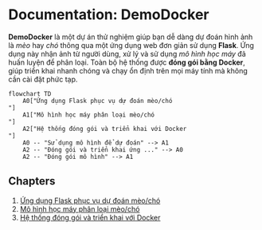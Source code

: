# Documentation: DemoDocker

**DemoDocker** là một dự án thử nghiệm giúp bạn dễ dàng dự đoán hình ảnh là *mèo* hay *chó* thông qua một ứng dụng web đơn giản sử dụng **Flask**. Ứng dụng này nhận ảnh từ người dùng, xử lý và sử dụng *mô hình học máy* đã huấn luyện để phân loại. Toàn bộ hệ thống được **đóng gói bằng Docker**, giúp triển khai nhanh chóng và chạy ổn định trên mọi máy tính mà không cần cài đặt phức tạp.


```mermaid
flowchart TD
    A0["Ứng dụng Flask phục vụ dự đoán mèo/chó
"]
    A1["Mô hình học máy phân loại mèo/chó
"]
    A2["Hệ thống đóng gói và triển khai với Docker
"]
    A0 -- "Sử dụng mô hình để dự đoán" --> A1
    A2 -- "Đóng gói và triển khai ứng ..." --> A0
    A2 -- "Đóng gói mô hình" --> A1
```

## Chapters

1. [Ứng dụng Flask phục vụ dự đoán mèo/chó
](01_ứng_dụng_flask_phục_vụ_dự_đoán_mèo_chó_.md)
2. [Mô hình học máy phân loại mèo/chó
](02_mô_hình_học_máy_phân_loại_mèo_chó_.md)
3. [Hệ thống đóng gói và triển khai với Docker
](03_hệ_thống_đóng_gói_và_triển_khai_với_docker_.md)
